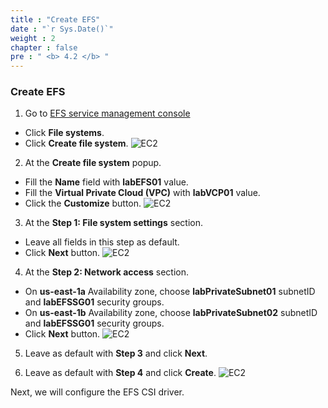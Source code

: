 ```yaml
---
title : "Create EFS"
date : "`r Sys.Date()`"
weight : 2
chapter : false
pre : " <b> 4.2 </b> "
---
```


### Create EFS
1. Go to [EFS service management console](https://console.aws.amazon.com/efs/home)
  - Click **File systems**.
  - Click **Create file system**.
  ![EC2](/workshop-01-wordpress-deployment-on-eks/images/2.prerequisite/ws01-createefs01.png)

2. At the **Create file system** popup.
  - Fill the **Name** field with **labEFS01** value.
  - Fill the **Virtual Private Cloud (VPC)** with **labVCP01** value.
  - Click the **Customize** button.
  ![EC2](/workshop-01-wordpress-deployment-on-eks/images/2.prerequisite/ws01-createefs02.png)

3. At the **Step 1: File system settings** section.
  - Leave all fields in this step as default.
  - Click **Next** button.
  ![EC2](/workshop-01-wordpress-deployment-on-eks/images/2.prerequisite/ws01-createefs03.png)

4. At the **Step 2: Network access** section.
  - On **us-east-1a** Availability zone, choose **labPrivateSubnet01** subnetID and **labEFSSG01** security groups.
  - On **us-east-1b** Availability zone, choose **labPrivateSubnet02** subnetID and **labEFSSG01** security groups.
  - Click **Next** button.
  ![EC2](/workshop-01-wordpress-deployment-on-eks/images/2.prerequisite/ws01-createefs04.png)

5. Leave as default with **Step 3** and click **Next**.

6. Leave as default with **Step 4** and click **Create**.
  ![EC2](/workshop-01-wordpress-deployment-on-eks/images/2.prerequisite/ws01-createefs05.png)
   
Next, we will configure the EFS CSI driver.